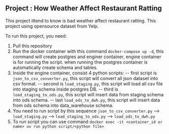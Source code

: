## Project : How Weather Affect Restaurant Ratting

This project ittend to know is bad weather affect restaurant ratting. This project using opensource dataset from Yelp.

To run this project, you need:
1. Pull this repository
2. Run the docker container with this command `docker-compose up -d`, this command will create postgres and enginer container, engine container is for running the script. when running thw postgres container is automatically create schema and tables.
3. Inside the engine container, consist 4 python scripts: 
    -- first script is `json_to_csv_converter.py`, this script will convert all json dataset into csv format.
    -- second is `load_staging.py`, this script will load all csv file into staging schema inside postgres DB.
    -- third is `load_staging_to_ods.py`, this script will insert data from staging schema into ods schema.
    -- last `load_ods_to_dwh.py`, this script will insert data from ods schema into data_warehouse schema.
4. You need to run script by this sequence `json_to_csv_converter.py` --> `load_staging.py` --> `load_staging_to_ods.py` --> `load_ods_to_dwh.py`
5. To run script you can use command `docker exec -it <container_id or name> uv run python script/<python file>`